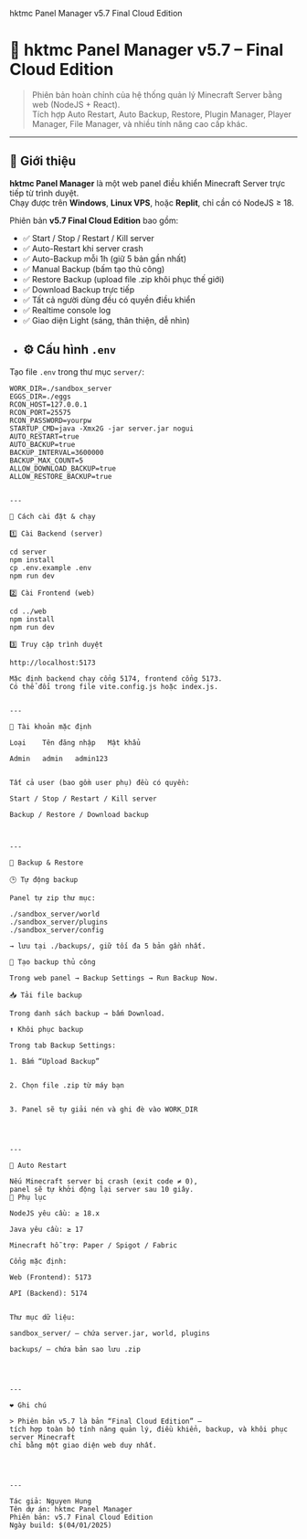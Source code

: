 hktmc Panel Manager v5.7 Final Cloud Edition

# 🧩 hktmc Panel Manager v5.7 – Final Cloud Edition

> Phiên bản hoàn chỉnh của hệ thống quản lý Minecraft Server bằng web (NodeJS + React).  
> Tích hợp Auto Restart, Auto Backup, Restore, Plugin Manager, Player Manager, File Manager, và nhiều tính năng cao cấp khác.

---

## 🚀 Giới thiệu

**hktmc Panel Manager** là một web panel điều khiển Minecraft Server trực tiếp từ trình duyệt.  
Chạy được trên **Windows**, **Linux VPS**, hoặc **Replit**, chỉ cần có NodeJS ≥ 18.

Phiên bản **v5.7 Final Cloud Edition** bao gồm:
- ✅ Start / Stop / Restart / Kill server  
- ✅ Auto-Restart khi server crash  
- ✅ Auto-Backup mỗi 1h (giữ 5 bản gần nhất)  
- ✅ Manual Backup (bấm tạo thủ công)  
- ✅ Restore Backup (upload file .zip khôi phục thế giới)  
- ✅ Download Backup trực tiếp  
- ✅ Tất cả người dùng đều có quyền điều khiển  
- ✅ Realtime console log  
- ✅ Giao diện Light (sáng, thân thiện, dễ nhìn)
- ## ⚙️ Cấu hình `.env`

Tạo file `.env` trong thư mục `server/`:

```env
WORK_DIR=./sandbox_server
EGGS_DIR=./eggs
RCON_HOST=127.0.0.1
RCON_PORT=25575
RCON_PASSWORD=yourpw
STARTUP_CMD=java -Xmx2G -jar server.jar nogui
AUTO_RESTART=true
AUTO_BACKUP=true
BACKUP_INTERVAL=3600000
BACKUP_MAX_COUNT=5
ALLOW_DOWNLOAD_BACKUP=true
ALLOW_RESTORE_BACKUP=true


---

🧱 Cách cài đặt & chạy

1️⃣ Cài Backend (server)

cd server
npm install
cp .env.example .env
npm run dev

2️⃣ Cài Frontend (web)

cd ../web
npm install
npm run dev

3️⃣ Truy cập trình duyệt

http://localhost:5173

Mặc định backend chạy cổng 5174, frontend cổng 5173.
Có thể đổi trong file vite.config.js hoặc index.js.


---

🔐 Tài khoản mặc định

Loại	Tên đăng nhập	Mật khẩu

Admin	admin	admin123


Tất cả user (bao gồm user phụ) đều có quyền:

Start / Stop / Restart / Kill server

Backup / Restore / Download backup



---

💾 Backup & Restore

🕒 Tự động backup

Panel tự zip thư mục:

./sandbox_server/world
./sandbox_server/plugins
./sandbox_server/config

→ lưu tại ./backups/, giữ tối đa 5 bản gần nhất.

💾 Tạo backup thủ công

Trong web panel → Backup Settings → Run Backup Now.

📥 Tải file backup

Trong danh sách backup → bấm Download.

⬆️ Khôi phục backup

Trong tab Backup Settings:

1. Bấm “Upload Backup”


2. Chọn file .zip từ máy bạn


3. Panel sẽ tự giải nén và ghi đè vào WORK_DIR




---

🔄 Auto Restart

Nếu Minecraft server bị crash (exit code ≠ 0),
panel sẽ tự khởi động lại server sau 10 giây.
🧩 Phụ lục

NodeJS yêu cầu: ≥ 18.x

Java yêu cầu: ≥ 17

Minecraft hỗ trợ: Paper / Spigot / Fabric

Cổng mặc định:

Web (Frontend): 5173

API (Backend): 5174


Thư mục dữ liệu:

sandbox_server/ – chứa server.jar, world, plugins

backups/ – chứa bản sao lưu .zip




---

❤️ Ghi chú

> Phiên bản v5.7 là bản “Final Cloud Edition” —
tích hợp toàn bộ tính năng quản lý, điều khiển, backup, và khôi phục server Minecraft
chỉ bằng một giao diện web duy nhất.




---

Tác giả: Nguyen Hung
Tên dự án: hktmc Panel Manager
Phiên bản: v5.7 Final Cloud Edition
Ngày build: $(04/01/2025)
